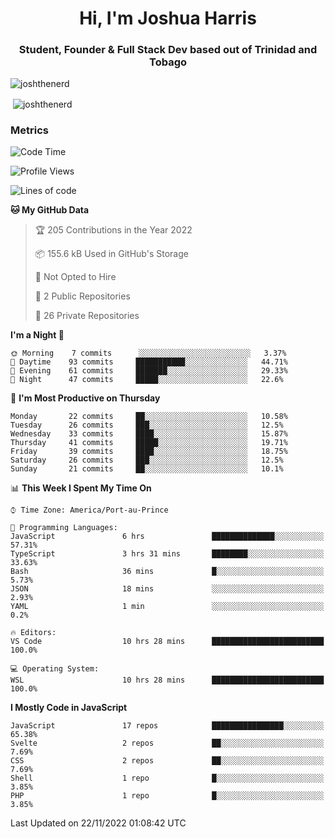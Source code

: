 <h1 align="center">Hi, I'm Joshua Harris</h1>
<h3 align="center">Student, Founder & Full Stack Dev based out of Trinidad and Tobago</h3>

<p align="left"> <img src="https://komarev.com/ghpvc/?username=JoshTheDeveloperr" alt="joshthenerd" /> </p>

<p>&nbsp;<img align="center" src="https://github-readme-stats.vercel.app/api?username=JoshTheDeveloperr&show_icons=true&count_private=true" alt="joshthenerd" /></p>

### Metrics

<!--START_SECTION:waka-->
![Code Time](http://img.shields.io/badge/Code%20Time-25%20hrs%204%20mins-blue)

![Profile Views](http://img.shields.io/badge/Profile%20Views-0-blue)

![Lines of code](https://img.shields.io/badge/From%20Hello%20World%20I%27ve%20Written--1%20Million%20lines%20of%20code-blue)

**🐱 My GitHub Data** 

> 🏆 205 Contributions in the Year 2022
 > 
> 📦 155.6 kB Used in GitHub's Storage 
 > 
> 🚫 Not Opted to Hire
 > 
> 📜 2 Public Repositories 
 > 
> 🔑 26 Private Repositories  
 > 
**I'm a Night 🦉** 

```text
🌞 Morning    7 commits      ░░░░░░░░░░░░░░░░░░░░░░░░░   3.37% 
🌆 Daytime    93 commits     ███████████░░░░░░░░░░░░░░   44.71% 
🌃 Evening    61 commits     ███████░░░░░░░░░░░░░░░░░░   29.33% 
🌙 Night      47 commits     █████░░░░░░░░░░░░░░░░░░░░   22.6%

```
📅 **I'm Most Productive on Thursday** 

```text
Monday       22 commits     ██░░░░░░░░░░░░░░░░░░░░░░░   10.58% 
Tuesday      26 commits     ███░░░░░░░░░░░░░░░░░░░░░░   12.5% 
Wednesday    33 commits     ████░░░░░░░░░░░░░░░░░░░░░   15.87% 
Thursday     41 commits     █████░░░░░░░░░░░░░░░░░░░░   19.71% 
Friday       39 commits     ████░░░░░░░░░░░░░░░░░░░░░   18.75% 
Saturday     26 commits     ███░░░░░░░░░░░░░░░░░░░░░░   12.5% 
Sunday       21 commits     ██░░░░░░░░░░░░░░░░░░░░░░░   10.1%

```


📊 **This Week I Spent My Time On** 

```text
⌚︎ Time Zone: America/Port-au-Prince

💬 Programming Languages: 
JavaScript               6 hrs               ██████████████░░░░░░░░░░░   57.31% 
TypeScript               3 hrs 31 mins       ████████░░░░░░░░░░░░░░░░░   33.63% 
Bash                     36 mins             █░░░░░░░░░░░░░░░░░░░░░░░░   5.73% 
JSON                     18 mins             ░░░░░░░░░░░░░░░░░░░░░░░░░   2.93% 
YAML                     1 min               ░░░░░░░░░░░░░░░░░░░░░░░░░   0.2%

🔥 Editors: 
VS Code                  10 hrs 28 mins      █████████████████████████   100.0%

💻 Operating System: 
WSL                      10 hrs 28 mins      █████████████████████████   100.0%

```

**I Mostly Code in JavaScript** 

```text
JavaScript               17 repos            ████████████████░░░░░░░░░   65.38% 
Svelte                   2 repos             ██░░░░░░░░░░░░░░░░░░░░░░░   7.69% 
CSS                      2 repos             ██░░░░░░░░░░░░░░░░░░░░░░░   7.69% 
Shell                    1 repo              █░░░░░░░░░░░░░░░░░░░░░░░░   3.85% 
PHP                      1 repo              █░░░░░░░░░░░░░░░░░░░░░░░░   3.85%

```



 Last Updated on 22/11/2022 01:08:42 UTC
<!--END_SECTION:waka-->
